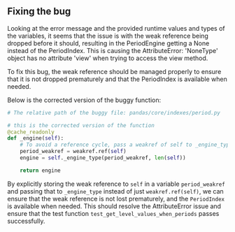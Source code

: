 ## Fixing the bug
Looking at the error message and the provided runtime values and types of the variables, it seems that the issue is with the weak reference being dropped before it should, resulting in the PeriodEngine getting a None instead of the PeriodIndex. This is causing the AttributeError: 'NoneType' object has no attribute 'view' when trying to access the view method.

To fix this bug, the weak reference should be managed properly to ensure that it is not dropped prematurely and that the PeriodIndex is available when needed.

Below is the corrected version of the buggy function:

```python
# The relative path of the buggy file: pandas/core/indexes/period.py

# this is the corrected version of the function
@cache_readonly
def _engine(self):
    # To avoid a reference cycle, pass a weakref of self to _engine_type.
    period_weakref = weakref.ref(self)
    engine = self._engine_type(period_weakref, len(self))

    return engine
```

By explicitly storing the weak reference to `self` in a variable `period_weakref` and passing that to `_engine_type` instead of just `weakref.ref(self)`, we can ensure that the weak reference is not lost prematurely, and the `PeriodIndex` is available when needed. This should resolve the AttributeError issue and ensure that the test function `test_get_level_values_when_periods` passes successfully.